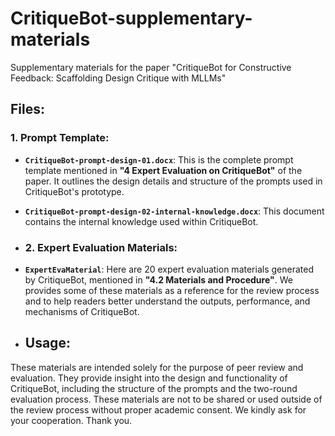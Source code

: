 # CritiqueBot-supplementary-materials
Supplementary materials for the paper "CritiqueBot for Constructive Feedback: Scaffolding Design Critique with MLLMs"

## Files:

### 1. Prompt Template:
- **`CritiqueBot-prompt-design-01.docx`**: This is the complete prompt template mentioned in **"4 Expert Evaluation on CritiqueBot"** of the paper. It outlines the design details and structure of the prompts used in CritiqueBot's prototype.
  
- **`CritiqueBot-prompt-design-02-internal-knowledge.docx`**: This document contains the internal knowledge used within CritiqueBot.

- ### 2. Expert Evaluation Materials:
- **`ExpertEvaMaterial`**: Here are 20 expert evaluation materials generated by CritiqueBot, mentioned in **"4.2 Materials and Procedure"**. We provides some of these materials as a reference for the review process and to help readers better understand the outputs, performance, and mechanisms of CritiqueBot.

- ## Usage:
These materials are intended solely for the purpose of peer review and evaluation. They provide insight into the design and functionality of CritiqueBot, including the structure of the prompts and the two-round evaluation process. These materials are not to be shared or used outside of the review process without proper academic consent. We kindly ask for your cooperation. Thank you.
